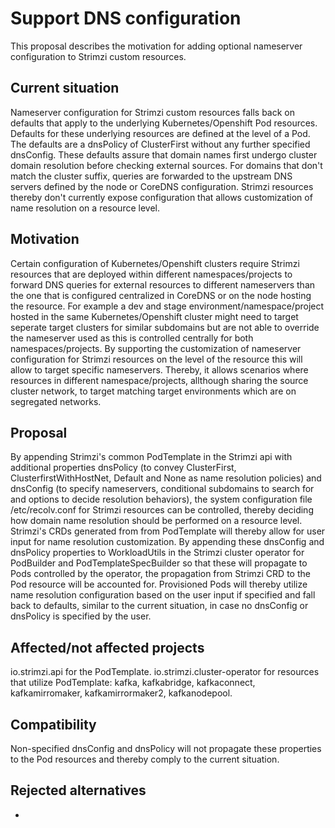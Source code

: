<!-- This template is provided as an example with sections you may wish to comment on with respect to your proposal. Add or remove sections as required to best articulate the proposal. -->

# Support DNS configuration

This proposal describes the motivation for adding optional nameserver configuration to Strimzi custom resources.

## Current situation

Nameserver configuration for Strimzi custom resources falls back on defaults that apply to the underlying Kubernetes/Openshift Pod resources. 
Defaults for these underlying resources are defined at the level of a Pod. 
The defaults are a dnsPolicy of ClusterFirst without any further specified dnsConfig.
These defaults assure that domain names first undergo cluster domain resolution before checking external sources.
For domains that don't match the cluster suffix, queries are forwarded to the upstream DNS servers defined by the node or CoreDNS configuration.
Strimzi resources thereby don't currently expose configuration that allows customization of name resolution on a resource level.

## Motivation

Certain configuration of Kubernetes/Openshift clusters require Strimzi resources that are deployed within different namespaces/projects to forward DNS queries for external resources to different nameservers than the one that is configured centralized in CoreDNS or on the node hosting the resource.
For example a dev and stage environment/namespace/project hosted in the same Kubernetes/Openshift cluster might need to target seperate target clusters for similar subdomains but are not able to override the nameserver used as this is controlled centrally for both namespaces/projects. 
By supporting the customization of nameserver configuration for Strimzi resources on the level of the resource this will allow to target specific nameservers. Thereby, it allows scenarios where resources in different namespace/projects, allthough sharing the source cluster network, to target matching target environments which are on segregated networks.

## Proposal

By appending Strimzi's common PodTemplate in the Strimzi api with additional properties dnsPolicy (to convey ClusterFirst, ClusterfirstWithHostNet, Default and None as name resolution policies) and dnsConfig (to specify nameservers, conditional subdomains to search for and options to decide resolution behaviors), the system configuration file /etc/recolv.conf for Strimzi resources can be controlled, thereby deciding how domain name resolution should be performed on a resource level. 
Strimzi's CRDs generated from from PodTemplate will thereby allow for user input for name resolution customization.
By appending these dnsConfig and dnsPolicy properties to WorkloadUtils in the Strimzi cluster operator for PodBuilder and PodTemplateSpecBuilder so that these will propagate to Pods controlled by the operator, the propagation from Strimzi CRD to the Pod resource will be accounted for.
Provisioned Pods will thereby utilize name resolution configuration based on the user input if specified and fall back to defaults, similar to the current situation, in case no dnsConfig or dnsPolicy is specified by the user. 


## Affected/not affected projects

io.strimzi.api for the PodTemplate.
io.strimzi.cluster-operator for resources that utilize PodTemplate: kafka, kafkabridge, kafkaconnect, kafkamirromaker, kafkamirrormaker2, kafkanodepool.

## Compatibility

Non-specified dnsConfig and dnsPolicy will not propagate these properties to the Pod resources and thereby comply to the current situation. 

## Rejected alternatives

-
